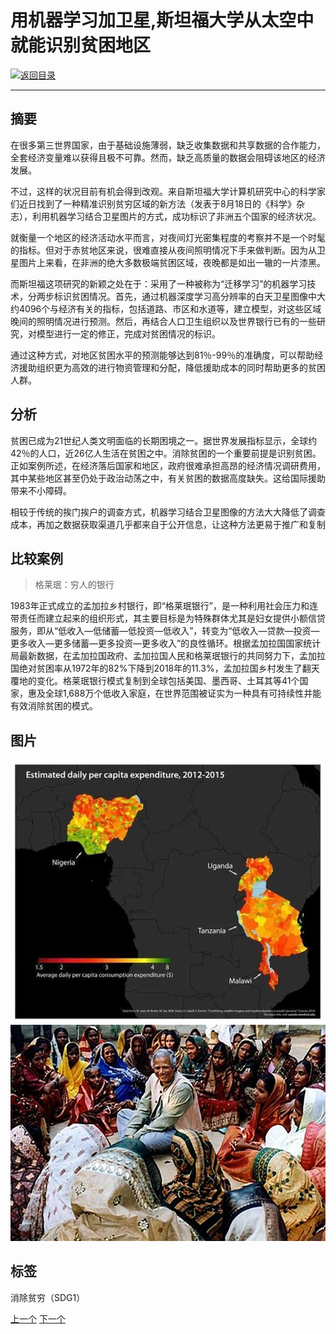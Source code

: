 # 用机器学习加卫星,斯坦福大学从太空中就能识别贫困地区

[![返回目录](http://img.shields.io/badge/点击-返回目录-875A7B.svg?style=flat&colorA=8F8F8F)](/)

----------

## 摘要

在很多第三世界国家，由于基础设施薄弱，缺乏收集数据和共享数据的合作能力，全套经济变量难以获得且极不可靠。然而，缺乏高质量的数据会阻碍该地区的经济发展。

不过，这样的状况目前有机会得到改观。来自斯坦福大学计算机研究中心的科学家们近日找到了一种精准识别贫穷区域的新方法（发表于8月18日的《科学》杂志），利用机器学习结合卫星图片的方式，成功标识了非洲五个国家的经济状况。

就衡量一个地区的经济活动水平而言，对夜间灯光密集程度的考察并不是一个时髦的指标。但对于赤贫地区来说，很难直接从夜间照明情况下手来做判断。因为从卫星图片上来看，在非洲的绝大多数极端贫困区域，夜晚都是如出一辙的一片漆黑。

而斯坦福这项研究的新颖之处在于：采用了一种被称为“迁移学习”的机器学习技术，分两步标识贫困情况。首先，通过机器深度学习高分辨率的白天卫星图像中大约4096个与经济有关的指标，包括道路、市区和水道等，建立模型，对这些区域晚间的照明情况进行预测。然后，再结合人口卫生组织以及世界银行已有的一些研究，对模型进行一定的修正，完成对贫困情况的标识。

通过这种方式，对地区贫困水平的预测能够达到81％-99％的准确度，可以帮助经济援助组织更为高效的进行物资管理和分配，降低援助成本的同时帮助更多的贫困人群。


## 分析

贫困已成为21世纪人类文明面临的长期困境之一。据世界发展指标显示，全球约42％的人口，近26亿人生活在贫困之中。消除贫困的一个重要前提是识别贫困。正如案例所述，在经济落后国家和地区，政府很难承担高昂的经济情况调研费用，其中某些地区甚至仍处于政治动荡之中，有关贫困的数据高度缺失。这给国际援助带来不小障碍。

相较于传统的挨门挨户的调查方式，机器学习结合卫星图像的方法大大降低了调查成本，再加之数据获取渠道几乎都来自于公开信息，让这种方法更易于推广和复制


## 比较案例

> 格莱珉：穷人的银行

1983年正式成立的孟加拉乡村银行，即“格莱珉银行”，是一种利用社会压力和连带责任而建立起来的组织形式，其主要目标是为特殊群体尤其是妇女提供小额信贷服务，即从“低收入—低储蓄—低投资—低收入”，转变为“低收入—贷款—投资—更多收入—更多储蓄—更多投资—更多收入”的良性循环。根据孟加拉国国家统计局最新数据，在孟加拉国政府、孟加拉国人民和格莱珉银行的共同努力下，孟加拉国绝对贫困率从1972年的82%下降到2018年的11.3%，孟加拉国乡村发生了翻天覆地的变化。格莱珉银行模式复制到全球包括美国、墨西哥、土耳其等41个国家，惠及全球1,688万个低收入家庭，在世界范围被证实为一种具有可持续性并能有效消除贫困的模式。




## 图片

![图片](2.1.jpg)
![图片](2.2.jpg)

## 标签

消除贫穷（SDG1）


 

 [上一个](1.md) [下一个](/case/2/1.md)